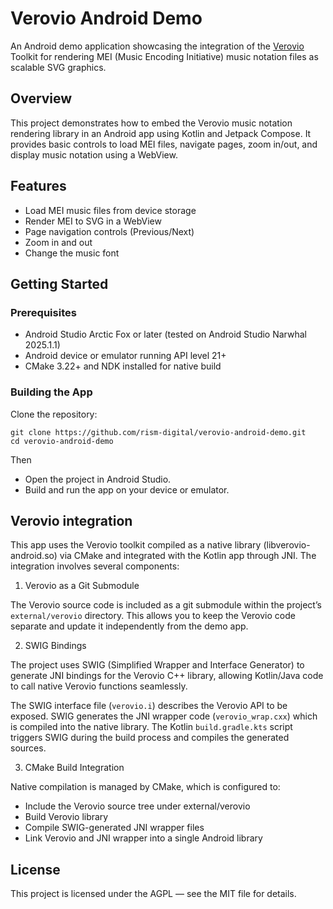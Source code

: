 # Verovio Android Demo

An Android demo application showcasing the integration of the [Verovio](https://www.verovio.org) Toolkit for rendering MEI (Music Encoding Initiative) music notation files as scalable SVG graphics.

## Overview

This project demonstrates how to embed the Verovio music notation rendering library in an Android app using Kotlin and Jetpack Compose. It provides basic controls to load MEI files, navigate pages, zoom in/out, and display music notation using a WebView.

## Features

* Load MEI music files from device storage
* Render MEI to SVG in a WebView
* Page navigation controls (Previous/Next)
* Zoom in and out
* Change the music font

## Getting Started

### Prerequisites

* Android Studio Arctic Fox or later (tested on Android Studio Narwhal 2025.1.1)
* Android device or emulator running API level 21+
* CMake 3.22+ and NDK installed for native build

### Building the App

Clone the repository:

    git clone https://github.com/rism-digital/verovio-android-demo.git
    cd verovio-android-demo


Then
* Open the project in Android Studio.
* Build and run the app on your device or emulator.

## Verovio integration

This app uses the Verovio toolkit compiled as a native library (libverovio-android.so) via CMake and integrated with the Kotlin app through JNI. The integration involves several components:

1. Verovio as a Git Submodule

The Verovio source code is included as a git submodule within the project’s `external/verovio` directory. This allows you to keep the Verovio code separate and update it independently from the demo app.

2. SWIG Bindings

The project uses SWIG (Simplified Wrapper and Interface Generator) to generate JNI bindings for the Verovio C++ library, allowing Kotlin/Java code to call native Verovio functions seamlessly.

The SWIG interface file (`verovio.i`) describes the Verovio API to be exposed. SWIG generates the JNI wrapper code (`verovio_wrap.cxx`) which is compiled into the native library. The Kotlin `build.gradle.kts` script triggers SWIG during the build process and compiles the generated sources.

3. CMake Build Integration

Native compilation is managed by CMake, which is configured to:

* Include the Verovio source tree under external/verovio
* Build Verovio library
* Compile SWIG-generated JNI wrapper files
* Link Verovio and JNI wrapper into a single Android library

## License

This project is licensed under the AGPL — see the MIT file for details.
